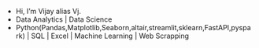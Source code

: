 - Hi, I’m Vijay alias Vj.
- Data Analytics | Data Science
- Python(Pandas,Matplotlib,Seaborn,altair,streamlit,sklearn,FastAPI,pyspark) | SQL | Excel | Machine Learning | Web Scrapping

<!---
S-Vijay-vj/S-Vijay-vj is a ✨ special ✨ repository because its `README.md` (this file) appears on your GitHub profile.
You can click the Preview link to take a look at your changes.
--->

